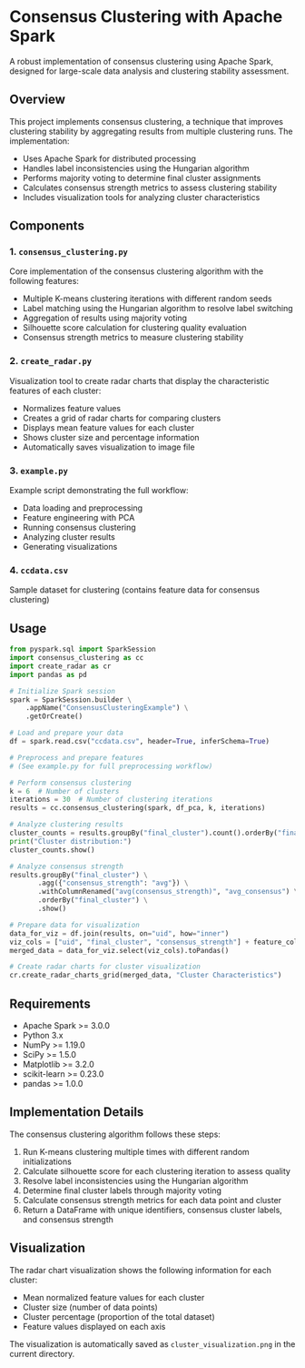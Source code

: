 # Consensus Clustering with Apache Spark

A robust implementation of consensus clustering using Apache Spark, designed for large-scale data analysis and clustering stability assessment.

## Overview

This project implements consensus clustering, a technique that improves clustering stability by aggregating results from multiple clustering runs. The implementation:

- Uses Apache Spark for distributed processing
- Handles label inconsistencies using the Hungarian algorithm
- Performs majority voting to determine final cluster assignments
- Calculates consensus strength metrics to assess clustering stability
- Includes visualization tools for analyzing cluster characteristics

## Components

### 1. `consensus_clustering.py`
Core implementation of the consensus clustering algorithm with the following features:
- Multiple K-means clustering iterations with different random seeds
- Label matching using the Hungarian algorithm to resolve label switching
- Aggregation of results using majority voting
- Silhouette score calculation for clustering quality evaluation
- Consensus strength metrics to measure clustering stability

### 2. `create_radar.py`
Visualization tool to create radar charts that display the characteristic features of each cluster:
- Normalizes feature values
- Creates a grid of radar charts for comparing clusters
- Displays mean feature values for each cluster
- Shows cluster size and percentage information
- Automatically saves visualization to image file

### 3. `example.py`
Example script demonstrating the full workflow:
- Data loading and preprocessing
- Feature engineering with PCA
- Running consensus clustering
- Analyzing cluster results
- Generating visualizations

### 4. `ccdata.csv`
Sample dataset for clustering (contains feature data for consensus clustering)

## Usage

```python
from pyspark.sql import SparkSession
import consensus_clustering as cc
import create_radar as cr
import pandas as pd

# Initialize Spark session
spark = SparkSession.builder \
    .appName("ConsensusClusteringExample") \
    .getOrCreate()

# Load and prepare your data
df = spark.read.csv("ccdata.csv", header=True, inferSchema=True)

# Preprocess and prepare features
# (See example.py for full preprocessing workflow)

# Perform consensus clustering
k = 6  # Number of clusters
iterations = 30  # Number of clustering iterations
results = cc.consensus_clustering(spark, df_pca, k, iterations)

# Analyze clustering results
cluster_counts = results.groupBy("final_cluster").count().orderBy("final_cluster")
print("Cluster distribution:")
cluster_counts.show()

# Analyze consensus strength
results.groupBy("final_cluster") \
       .agg({"consensus_strength": "avg"}) \
       .withColumnRenamed("avg(consensus_strength)", "avg_consensus") \
       .orderBy("final_cluster") \
       .show()

# Prepare data for visualization
data_for_viz = df.join(results, on="uid", how="inner")
viz_cols = ["uid", "final_cluster", "consensus_strength"] + feature_cols
merged_data = data_for_viz.select(viz_cols).toPandas()

# Create radar charts for cluster visualization
cr.create_radar_charts_grid(merged_data, "Cluster Characteristics")
```

## Requirements

- Apache Spark >= 3.0.0
- Python 3.x
- NumPy >= 1.19.0
- SciPy >= 1.5.0
- Matplotlib >= 3.2.0
- scikit-learn >= 0.23.0
- pandas >= 1.0.0

## Implementation Details

The consensus clustering algorithm follows these steps:

1. Run K-means clustering multiple times with different random initializations
2. Calculate silhouette score for each clustering iteration to assess quality
3. Resolve label inconsistencies using the Hungarian algorithm
4. Determine final cluster labels through majority voting
5. Calculate consensus strength metrics for each data point and cluster
6. Return a DataFrame with unique identifiers, consensus cluster labels, and consensus strength

## Visualization

The radar chart visualization shows the following information for each cluster:
- Mean normalized feature values for each cluster
- Cluster size (number of data points)
- Cluster percentage (proportion of the total dataset)
- Feature values displayed on each axis

The visualization is automatically saved as `cluster_visualization.png` in the current directory.
